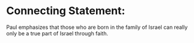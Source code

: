 # Connecting Statement:

Paul emphasizes that those who are born in the family of Israel can really only be a true part of Israel through faith.